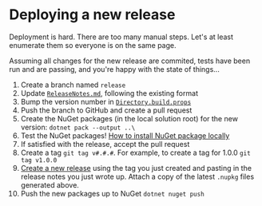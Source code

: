 # Deploying a new release

Deployment is hard. There are too many manual steps. Let's at least enumerate 
them so everyone is on the same page.

Assuming all changes for the new release are commited, tests have been run and
are passing, and you're happy with the state of things...

1. Create a branch named `release`
1. Update [`ReleaseNotes.md`](ReleaseNotes.md), following the existing format
1. Bump the version number in [`Directory.build.props`](Directory.build.props)
1. Push the branch to GitHub and create a pull request
1. Create the NuGet packages (in the local solution root) for the new version: `dotnet pack --output ..\`
1. Test the NuGet packages! [How to install NuGet package locally](http://stackoverflow.com/questions/10240029/how-to-install-a-nuget-package-nupkg-file-locally)
1. If satisfied with the release, accept the pull request
1. Create a tag `git tag v#.#.#`. For example, to create a tag for 1.0.0 `git tag v1.0.0`
1. [Create a new release](https://help.github.com/articles/creating-releases) using the tag
you just created and pasting in the release notes you just wrote up. Attach a copy of the latest `.nupkg` files generated above.
1. Push the new packages up to NuGet `dotnet nuget push`
